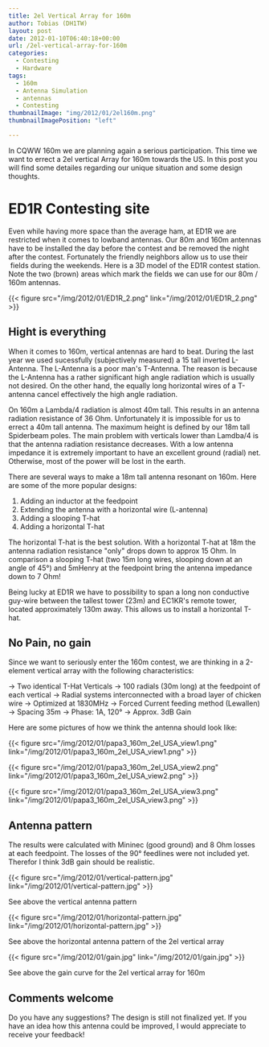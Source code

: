 ```yaml
---
title: 2el Vertical Array for 160m
author: Tobias (DH1TW)
layout: post
date: 2012-01-10T06:40:18+00:00
url: /2el-vertical-array-for-160m
categories:
  - Contesting
  - Hardware
tags:
  - 160m
  - Antenna Simulation
  - antennas
  - Contesting
thumbnailImage: "img/2012/01/2el160m.png"
thumbnailImagePosition: "left"

---
```

In CQWW 160m we are planning again a serious participation. This time we want to errect a 2el vertical Array for 160m towards the US. In this post you will find some detailes regarding our unique situation and some design thoughts.

<!--more-->

# ED1R Contesting site

Even while having more space than the average ham, at ED1R we are restricted when it comes to lowband antennas. Our 80m and 160m antennas have to be installed the day before the contest and be removed the night after the contest. Fortunately the friendly neighbors allow us to use their  fields during the weekends. Here is a 3D model of the ED1R contest station. Note the two (brown) areas which mark the fields we can use for our 80m / 160m antennas.

{{< figure src="/img/2012/01/ED1R_2.png" link="/img/2012/01/ED1R_2.png" >}}

## Hight is everything

When it comes to 160m, vertical antennas are hard to beat. During the last year we used sucessfully (subjectively measured) a 15 tall inverted L-Antenna. The L-Antenna is a poor man's T-Antenna. The reason is because the L-Antenna has a rather significant high angle radiation which is usually not desired. On the other hand, the equally long horizontal wires of a T-antenna cancel effectively the high angle radiation.

On 160m a Lambda/4 radiation is almost 40m tall. This results in an antenna radiation resistance of 36 Ohm. Unfortunately it is impossible for us to errect a 40m tall antenna. The maximum height is defined by our 18m tall Spiderbeam poles. The main problem with verticals lower than Lamdba/4 is that the antenna radiation resistance decreases. With a low antenna impedance it is extremely important to have an excellent ground (radial) net. Otherwise, most of the power will be lost in the earth.

There are several ways to make a 18m tall antenna resonant on 160m. Here are some of the more popular designs:

1. Adding an inductor at the feedpoint
2. Extending the antenna with a horizontal wire (L-antenna)
3. Adding a slooping T-hat
4. Adding a horizontal T-hat

The horizontal T-hat is the best solution. With a horizontal T-hat at 18m the antenna radiation resistance "only" drops down to approx 15 Ohm. In comparison a slooping T-hat (two 15m long wires, slooping down at an angle of 45°) and 5mHenry at the feedpoint bring the antenna impedance down to 7 Ohm!

Being lucky at ED1R we have to possibility to span a long non conductive guy-wire between the tallest tower (23m) and EC1KR's remote tower, located approximately 130m away. This allows us to install a horizontal T-hat.

## No Pain, no gain

  Since we want to seriously enter the 160m contest, we are thinking in a 2-element vertical array with the following characteristics:

  -> Two identical T-Hat Verticals
  -> 100 radials (30m long) at the feedpoint of each vertical
  -> Radial systems interconnected with a broad layer of chicken wire
  -> Optimized at 1830MHz
  -> Forced Current feeding method (Lewallen)
  -> Spacing 35m
  -> Phase: 1A, 120°
  -> Approx. 3dB Gain

Here are some pictures of how we think the antenna should look like:

{{< figure src="/img/2012/01/papa3_160m_2el_USA_view1.png" link="/img/2012/01/papa3_160m_2el_USA_view1.png" >}}

{{< figure src="/img/2012/01/papa3_160m_2el_USA_view2.png" link="/img/2012/01/papa3_160m_2el_USA_view2.png" >}}

{{< figure src="/img/2012/01/papa3_160m_2el_USA_view3.png" link="/img/2012/01/papa3_160m_2el_USA_view3.png" >}}

## Antenna pattern

The results were calculated with Mininec (good ground) and 8 Ohm losses at each feedpoint. The losses of the 90° feedlines were not included yet. Therefor I think 3dB gain should be realistic.

{{< figure src="/img/2012/01/vertical-pattern.jpg" link="/img/2012/01/vertical-pattern.jpg" >}}

See above the vertical antenna pattern

{{< figure src="/img/2012/01/horizontal-pattern.jpg" link="/img/2012/01/horizontal-pattern.jpg" >}}

See above the horizontal antenna pattern of the 2el vertical array

{{< figure src="/img/2012/01/gain.jpg" link="/img/2012/01/gain.jpg" >}}

See above the gain curve for the 2el vertical array for 160m

## Comments welcome

Do you have any suggestions? The design is still not finalized yet. If you have an idea how this antenna could be improved, I would appreciate to receive your feedback!